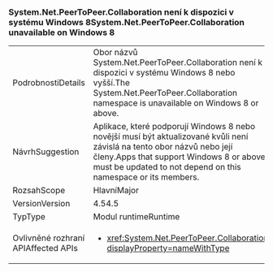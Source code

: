 ### <a name="systemnetpeertopeercollaboration-unavailable-on-windows-8"></a><span data-ttu-id="fd5c7-101">System.Net.PeerToPeer.Collaboration není k dispozici v systému Windows 8</span><span class="sxs-lookup"><span data-stu-id="fd5c7-101">System.Net.PeerToPeer.Collaboration unavailable on Windows 8</span></span>

|   |   |
|---|---|
|<span data-ttu-id="fd5c7-102">Podrobnosti</span><span class="sxs-lookup"><span data-stu-id="fd5c7-102">Details</span></span>|<span data-ttu-id="fd5c7-103">Obor názvů System.Net.PeerToPeer.Collaboration není k dispozici v systému Windows 8 nebo vyšší.</span><span class="sxs-lookup"><span data-stu-id="fd5c7-103">The System.Net.PeerToPeer.Collaboration namespace is unavailable on Windows 8 or above.</span></span>|
|<span data-ttu-id="fd5c7-104">Návrh</span><span class="sxs-lookup"><span data-stu-id="fd5c7-104">Suggestion</span></span>|<span data-ttu-id="fd5c7-105">Aplikace, které podporují Windows 8 nebo novější musí být aktualizované kvůli není závislá na tento obor názvů nebo její členy.</span><span class="sxs-lookup"><span data-stu-id="fd5c7-105">Apps that support Windows 8 or above must be updated to not depend on this namespace or its members.</span></span>|
|<span data-ttu-id="fd5c7-106">Rozsah</span><span class="sxs-lookup"><span data-stu-id="fd5c7-106">Scope</span></span>|<span data-ttu-id="fd5c7-107">Hlavní</span><span class="sxs-lookup"><span data-stu-id="fd5c7-107">Major</span></span>|
|<span data-ttu-id="fd5c7-108">Version</span><span class="sxs-lookup"><span data-stu-id="fd5c7-108">Version</span></span>|<span data-ttu-id="fd5c7-109">4.5</span><span class="sxs-lookup"><span data-stu-id="fd5c7-109">4.5</span></span>|
|<span data-ttu-id="fd5c7-110">Typ</span><span class="sxs-lookup"><span data-stu-id="fd5c7-110">Type</span></span>|<span data-ttu-id="fd5c7-111">Modul runtime</span><span class="sxs-lookup"><span data-stu-id="fd5c7-111">Runtime</span></span>|
|<span data-ttu-id="fd5c7-112">Ovlivněné rozhraní API</span><span class="sxs-lookup"><span data-stu-id="fd5c7-112">Affected APIs</span></span>|<ul><li><xref:System.Net.PeerToPeer.Collaboration?displayProperty=nameWithType></li></ul>|

